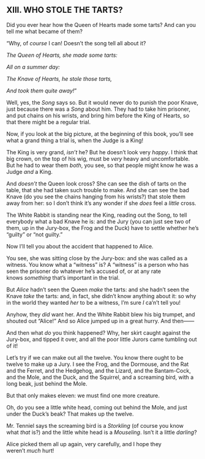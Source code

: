 ## XIII. WHO STOLE THE TARTS?

Did you ever hear how the Queen of Hearts made some tarts? And can you tell me what became of them?

“Why, of _course_ I can! Doesn’t the song tell all about it?

_The Queen of Hearts, she made some tarts:_

_All on a summer day:_

_The Knave of Hearts, he stole those tarts,_

_And took them quite away!_”

Well, yes, the _Song_ says so. But it would never do to punish the poor Knave, just because there was a _Song_ about him. They had to take him prisoner, and put chains on his wrists, and bring him before the King of Hearts, so that there might be a regular trial.

Now, if you look at the big picture, at the beginning of this book, you’ll see what a grand thing a trial is, when the Judge is a King!

The King is very grand, _isn’t_ he? But he doesn’t look very _happy_. I think that big crown, on the top of his wig, must be _very_ heavy and uncomfortable. But he had to wear them _both_, you see, so that people might know he was a Judge _and_ a King.

And _doesn’t_ the Queen look cross? She can see the dish of tarts on the table, that she had taken such trouble to make. And she can see the bad Knave (do you see the chains hanging from his wrists?) that stole them away from her: so I don’t think it’s any wonder if she _does_ feel a _little_ cross.

The White Rabbit is standing near the King, reading out the Song, to tell everybody what a bad Knave he is: and the Jury (you can just see two of them, up in the Jury-box, the Frog and the Duck) have to settle whether he’s “guilty” or “not guilty.”

Now I’ll tell you about the accident that happened to Alice.

You see, she was sitting close by the Jury-box: and she was called as a witness. You know what a “witness” is? A “witness” is a person who has seen the prisoner do whatever he’s accused of, or at any rate knows _something_ that’s important in the trial.

But _Alice_ hadn’t seen the Queen _make_ the tarts: and she hadn’t seen the Knave _take_ the tarts: and, in fact, she didn’t know anything about it: so why in the world they wanted _her_ to be a witness, I’m sure _I_ ca’n’t tell you!

Anyhow, they _did_ want her. And the White Rabbit blew his big trumpet, and shouted out “Alice!” And so Alice jumped up in a great hurry. And then——

And then what _do_ you think happened? Why, her skirt caught against the Jury-box, and tipped it over, and all the poor little Jurors came tumbling out of it!

Let’s try if we can make out all the twelve. You know there ought to be twelve to make up a Jury. I see the Frog, and the Dormouse, and the Rat and the Ferret, and the Hedgehog, and the Lizard, and the Bantam-Cock, and the Mole, and the Duck, and the Squirrel, and a screaming bird, with a long beak, just behind the Mole.

But that only makes eleven: we must find one more creature.

Oh, do you see a little white head, coming out behind the Mole, and just under the Duck’s beak? That makes up the twelve.

Mr. Tenniel says the screaming bird is a _Storkling_ (of course you know what _that_ is?) and the little white head is a _Mouseling_. Isn’t it a little _darling_?

Alice picked them all up again, very carefully, and I hope they weren’t _much_ hurt!
